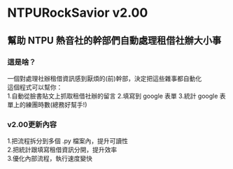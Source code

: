 # NTPURockSavior v2.00
## 幫助 NTPU 熱音社的幹部們自動處理租借社辦大小事

### 這是啥？
一個對處理社辦租借資訊感到厭煩的(前)幹部，決定把這些雜事都自動化  
這個程式可以幫你：  
1.自動從臉書貼文上抓取租借社辦的留言
2.填寫到 google 表單
3.統計 google 表單上的練團時數(總務好幫手!)

### v2.00更新內容
1.把流程拆分到多個 .py 檔案內，提升可讀性  
2.把統計跟填寫租借資訊分開，提升效率  
3.優化內部流程，執行速度變快  
